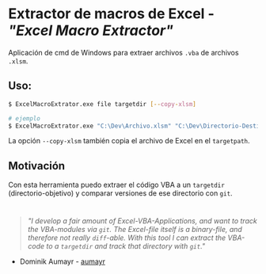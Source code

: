 # Extractor de macros de Excel - *"Excel Macro Extractor"*

Aplicación de cmd de Windows para extraer archivos `.vba` de archivos `.xlsm`.


## Uso:

~~~ sh
$ ExcelMacroExtrator.exe file targetdir [--copy-xlsm]

# ejemplo
$ ExcelMacroExtrator.exe "C:\Dev\Archivo.xlsm" "C:\Dev\Directorio-Destino" --copy-xlsm
~~~

La opción `--copy-xlsm` también copia el archivo de Excel en el `targetpath`. 

## Motivación
Con esta herramienta puedo extraer el código VBA a un `targetdir` (directorio-objetivo) y comparar versiones de ese directorio con `git`.
#

>*"I develop a fair amount of Excel-VBA-Applications, and want to track the VBA-modules via `git`. The Excel-file itself is a binary-file, and therefore not really `diff`-able. With this tool I can extract the VBA-code to a `targetdir` and track that directory with `git`."*
- Dominik Aumayr - [aumayr](https://github.com/aumayr "Perfil GitHub")
